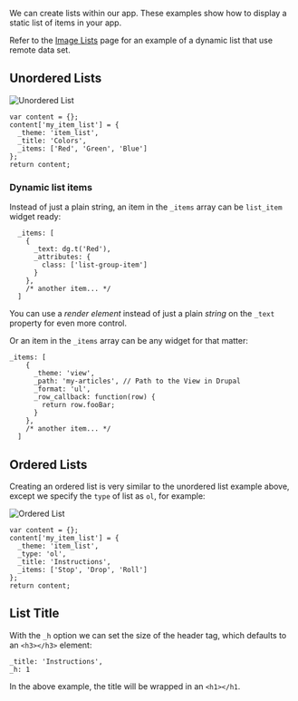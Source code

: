 We can create lists within our app. These examples show how to display a static list of items in your app.

Refer to the [Image Lists](../Views/Displaying_a_View/Views_Render_Array/Image_Lists) page for an example of a dynamic list that use remote data set.

## Unordered Lists

![Unordered List](http://drupalgap.org/sites/default/files/unordered-list.png)

```
var content = {};
content['my_item_list'] = {
  _theme: 'item_list',
  _title: 'Colors',
  _items: ['Red', 'Green', 'Blue']
};
return content;
```

### Dynamic list items

Instead of just a plain string, an item in the `_items` array can be `list_item` widget ready:
```
  _items: [
    {
      _text: dg.t('Red'),
      _attributes: {
        class: ['list-group-item']
      }
    },
    /* another item... */
  ]
```
You can use a *render element* instead of just a plain *string* on the `_text` property for even more control.

Or an item in the `_items` array can be any widget for that matter:
```
_items: [
    {
      _theme: 'view',
      _path: 'my-articles', // Path to the View in Drupal
      _format: 'ul',
      _row_callback: function(row) {
        return row.fooBar;
      }
    },
    /* another item... */
  ]
```

## Ordered Lists

Creating an ordered list is very similar to the unordered list example above, except we specify the `type` of list as `ol`, for example:

![Ordered List](http://drupalgap.org/sites/default/files/ordered-list.png)

```
var content = {};
content['my_item_list'] = {
  _theme: 'item_list',
  _type: 'ol',
  _title: 'Instructions',
  _items: ['Stop', 'Drop', 'Roll']
};
return content;
```

## List Title

With the `_h` option we can set the size of the header tag, which defaults to an `<h3></h3>` element:

```
_title: 'Instructions',
_h: 1
```

In the above example, the title will be wrapped in an `<h1></h1`.
